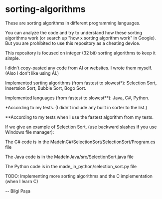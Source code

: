 # sorting-algorithms

These are sorting algorithms in different programming languages.

You can analyze the code and try to understand how these sorting algorithms work (or search up "how x sorting algorithm work" in Google). But you are prohibited to use this repository as a cheating device.

This repository is focused on integer (32 bit) sorting algorithms to keep it simple.

I didn't copy-pasted any code from AI or websites. I wrote them myself. (Also I don't like using AI.)

Implemented sorting algorithms (from fastest to slowest*): Selection Sort, Insertsion Sort, Bubble Sort, Bogo Sort.

Implemented languages (from fastest to slowest**): Java, C#, Python.

*According to my tests. (I didn't include any built in sorter to the list.)

**According to my tests when I use the fastest algorithm from my tests.


If we give an example of Selection Sort, (use backward slashes if you use Windows file manager):

The C# code is in the MadeInC#/SelectionSort/SelectionSort/Program.cs file

The Java code is in the MadeInJava/src/SelectionSort.java file

The Python code is in the made_in_python/selection_sort.py file


TODO: Implementing more sorting algorithms and the C implementation (when I learn C)

-- Bilgi Paşa
